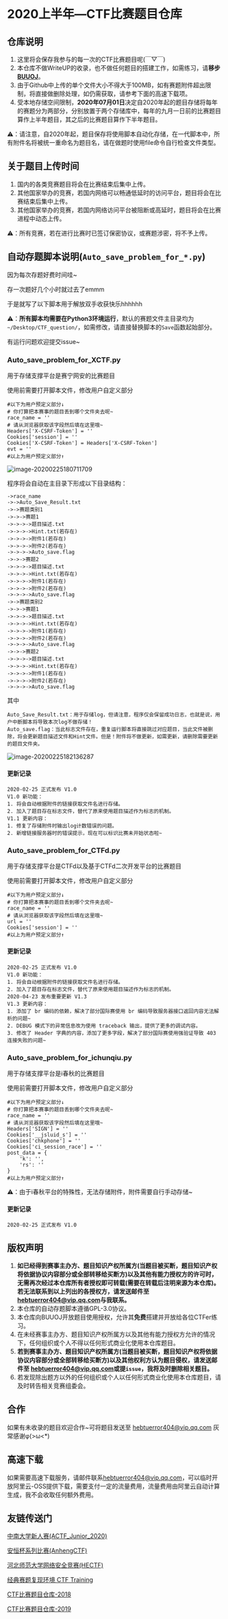 # 2020上半年—CTF比赛题目仓库

## 仓库说明

1. 这里将会保存我参与的每一次的CTF比赛题目呢(￣▽￣)
2. 本仓库不做WriteUP的收录，也不做任何题目的搭建工作，如需练习，请**移步[BUUOJ](https://buuoj.cn/)**。
3. 由于Github中上传的单个文件大小不得大于100MB，如有赛题附件超出限制，将直接做删除处理，如仍需获取，请参考下面的高速下载项。
4. 受本地存储空间限制，**2020年07月01日**决定自2020年起的题目存储将每年的赛题分为两部分，分别放置于两个存储库中，每年的九月一日前的比赛题目算作上半年题目，其之后的比赛题目算作下半年题目。

⚠️：请注意，自2020年起，题目保存将使用脚本自动化存储，在一代脚本中，所有附件名将被统一重命名为题目名，请在做题时使用file命令自行检查文件类型。

## 关于题目上传时间

1. 国内的各类竞赛题目将会在比赛结束后集中上传。
2. 其他国家举办的竞赛，若国内网络可以畅通低延时的访问平台，题目将会在比赛结束后集中上传。
3. 其他国家举办的竞赛，若国内网络访问平台被阻断或高延时，题目将会在比赛进程中动态上传。

⚠️：所有竞赛，若在进行比赛时已签订保密协议，或赛题涉密，将不予上传。

## 自动存题脚本说明(`Auto_save_problem_for_*.py`)

因为每次存题好费时间哇~

存一次题好几个小时就过去了emmm

于是就写了以下脚本用于解放双手收获快乐hhhhhh

⚠️：**所有脚本均需要在Python3环境运行**，默认的赛题文件主目录均为`~/Desktop/CTF_question/`，如需修改，请直接替换脚本的`Save`函数起始部分。

有运行问题欢迎提交issue~

### Auto_save_problem_for_XCTF.py

用于存储支撑平台是赛宁网安的比赛题目

使用前需要打开脚本文件，修改用户自定义部分

```
#以下为用户预定义部分↓
# 你打算把本赛事的题目丢到哪个文件夹去呢~
race_name = ''
# 请从浏览器获取该字段然后填在这里哦~
Headers['X-CSRF-Token'] = ''
Cookies['session'] = ''
Cookies['X-CSRF-Token'] = Headers['X-CSRF-Token']
evt = ''
#以上为用户预定义部分↑
```

![image-20200225180711709](http://img.lhyerror404.cn/error404/2020-02-25-100712.png)

程序将会自动在主目录下形成以下目录结构：

```
->race_name
->->Auto_Save_Result.txt
->->赛题类别1
->->->赛题1
->->->->题目描述.txt
->->->->Hint.txt(若存在)
->->->->附件1(若存在)
->->->->附件2(若存在)
->->->->Auto_save.flag
->->->赛题2
->->->->题目描述.txt
->->->->Hint.txt(若存在)
->->->->附件1(若存在)
->->->->附件2(若存在)
->->->->Auto_save.flag
->->赛题类别2
->->->赛题1
->->->->题目描述.txt
->->->->Hint.txt(若存在)
->->->->附件1(若存在)
->->->->附件2(若存在)
->->->->Auto_save.flag
->->->赛题2
->->->->题目描述.txt
->->->->Hint.txt(若存在)
->->->->附件1(若存在)
->->->->附件2(若存在)
->->->->Auto_save.flag
```

其中

```
Auto_Save_Result.txt：用于存储log，但请注意，程序仅会保留成功日志，也就是说，用户中断脚本将导致本次log不做存储！
Auto_save.flag：当此标志文件存在，重复运行脚本将直接跳过对应题目，当此文件被删除，将会更新题目描述文件和Hint文件。但是！附件将不做更新，如需更新，请删除需要更新的题目文件夹。
```

![image-20200225182136287](http://img.lhyerror404.cn/error404/2020-02-25-102136.png)

#### 更新记录

```
2020-02-25 正式发布 V1.0 
V1.0 新功能：
1. 将会自动根据附件的链接获取文件名进行存储。
2. 加入了题目存在标志文件，替代了原来使用题目描述作为标志的机制。
V1.1 更新内容：
1. 修复了存储附件时输出log计数错误的问题。
2. 新增链接服务器时的错误提示，现在可以标识比赛未开始状态啦~
```

### Auto_save_problem_for_CTFd.py

用于存储支撑平台是CTFd以及基于CTFd二次开发平台的比赛题目

使用前需要打开脚本文件，修改用户自定义部分

```
#以下为用户预定义部分↓
# 你打算把本赛事的题目丢到哪个文件夹去呢~
race_name = ''
# 请从浏览器获取该字段然后填在这里哦~
url = ''
Cookies['session'] = ''
#以上为用户预定义部分↑
```

#### 更新记录

```
2020-02-25 正式发布 V1.0 
V1.0 新功能：
1. 将会自动根据附件的链接获取文件名进行存储。
2. 加入了题目存在标志文件，替代了原来使用题目描述作为标志的机制。
2020-04-23 发布重要更新 V1.3
V1.3 更新内容：
1. 添加了 br 编码的依赖，解决了部分国际赛使用 br 编码导致服务器接口返回内容无法解析的问题~
2. DEBUG 模式下的异常信息改为使用 traceback 输出，提供了更多的调试内容。
3. 修改了 Header 字典的内容，添加了更多字段，解决了部分国际赛使用强验证导致 403 连接失败的问题~
```

### Auto_save_problem_for_ichunqiu.py

用于存储支撑平台是i春秋的比赛题目

使用前需要打开脚本文件，修改用户自定义部分

```
#以下为用户预定义部分↓
# 你打算把本赛事的题目丢到哪个文件夹去呢~
race_name = ''
# 请从浏览器获取该字段然后填在这里哦~
Headers['SIGN'] = ''
Cookies['__jsluid_s'] = ''
Cookies['chkphone'] = ''
Cookies['ci_session_race'] = ''
post_data = {
	'k': '',
	'rs': ''
}
#以上为用户预定义部分↑
```

⚠️：由于i春秋平台的特殊性，无法存储附件，附件需要自行手动存储~

#### 更新记录

```
2020-02-25 正式发布 V1.0 
```

## 版权声明

1. **如已经得到赛事主办方、题目知识产权所属方(当题目被买断，题目知识产权将依据协议内容部分或全部转移给买断方)以及其他有能力授权方的许可时，无需再次经过本仓库所有者授权即可转载(需要在转载后注明来源为本仓库)。若无法联系到以上列出的各授权方，请发送邮件至 [hebtuerror404@vip.qq.com](mailto:hebtuerror404@vip.qq.com)与我联系。**
2. 本仓库的自动存题脚本遵循GPL-3.0协议。
3. 本仓库向BUUOJ开放题目使用授权，允许其**免费**搭建并开放给各位CTFer练习。
4. 在未经赛事主办方、题目知识产权所属方以及其他有能力授权方允许的情况下，任何组织或个人不得以任何形式商业化使用本仓库题目。
5. **若到赛事主办方、题目知识产权所属方(当题目被买断，题目知识产权将依据协议内容部分或全部转移给买断方)以及其他权利方认为题目侵权，请发送邮件至 [hebtuerror404@vip.qq.com](mailto:hebtuerror404@vip.qq.com)或提`issue`，我将及时删除相关题目。**
6. 若发现除出题方以外的任何组织或个人以任何形式商业化使用本仓库题目，请及时转告相关竞赛组委会。

## 合作

如果有未收录的题目欢迎合作~可将题目发送至 [hebtuerror404@vip.qq.com](mailto:hebtuerror404@vip.qq.com) 灰常感谢φ(>ω<*)

## 高速下载

如果需要高速下载服务，请邮件联系[hebtuerror404@vip.qq.com](mailto:hebtuerror404@vip.qq.com)，可以临时开放阿里云-OSS提供下载，需要支付一定的流量费用，流量费用由阿里云自动计算生成，我不会收取任何额外费用。 

## 友链传送门

[中南大学新人赛(ACTF_Junior_2020)](https://github.com/CSUAuroraLab/ACTF_Junior_2020)

[安恒杯系列比赛(AnhengCTF)](https://github.com/hebtuerror404/Anheng_cup_month)

[河北师范大学网络安全竞赛(HECTF)](https://github.com/HECTF)

[经典赛题复现环境 CTF Training](https://github.com/CTFTraining/CTFTraining)

[CTF比赛题目仓库-2018](https://github.com/hebtuerror404/CTF_competition_warehouse_2018)

[CTF比赛题目仓库-2019](https://github.com/hebtuerror404/CTF_competition_warehouse_2019)

